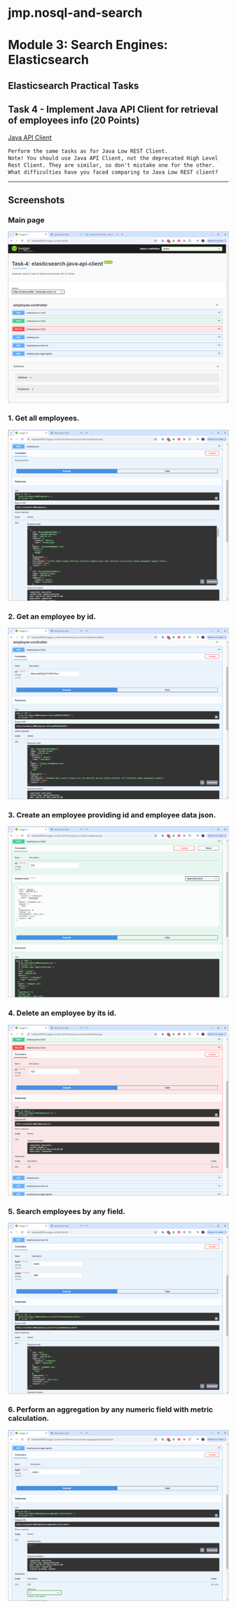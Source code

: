# jmp.nosql-and-search

# Module 3: Search Engines: Elasticsearch

## Elasticsearch Practical Tasks

## Task 4 - Implement Java API Client for retrieval of employees info (20 Points)

[Java API Client](https://www.elastic.co/guide/en/elasticsearch/client/java-api-client/current/introduction.html)

    Perform the same tasks as for Java Low REST Client.
    Note! You should use Java API Client, not the deprecated High Level Rest Client. They are similar, so don't mistake one for the other.
    What difficulties have you faced comparing to Java Low REST client?


---

## Screenshots

### Main page
![0.main-page.png](screenshots/0.main-page.png)

### 1. Get all employees.
![1.get-all-employees.png](screenshots/1.get-all-employees.png)

### 2. Get an employee by id.
![2.get-employee-by-id.png](screenshots/2.get-employee-by-id.png)

### 3. Create an employee providing id and employee data json.
![3.create-an-employee-providing-id-and-employee-data.png](screenshots/3.create-an-employee-providing-id-and-employee-data.png)

### 4. Delete an employee by its id.
![4.delete-an-employee-by-its-id.png](screenshots/4.delete-an-employee-by-its-id.png)

### 5. Search employees by any field.
![5.search-employees-by-any-field.png](screenshots/5.search-employees-by-any-field.png)

### 6. Perform an aggregation by any numeric field with metric calculation.
![6.perform-aggregation-by-any-numeric-field-with-metric-calculation.png](screenshots/6.perform-aggregation-by-any-numeric-field-with-metric-calculation.png)
